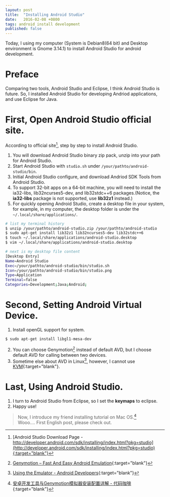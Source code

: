 ```yaml
---
layout: post
title:  "Installing Android Studio"
date:   2016-02-08 +0800
tags: android install development
published: false
---
```


Today, I using my computer (System is Debian8(64 bit) and  Desktop environment is Gnome 3.14.1) to install Android Studio for android development.    

Preface
=======
Comparing two tools, Android Studio and Eclipse, I think Android Studio is future. So, I installed Android Studio for developing Andriod applications, and use Eclipse for Java.

First, Open Android Studio official site.
=========================================
According to official site[^official-site], step by step to install Android Studio.    
1. You will download Android Studio binary zip pack, unzip into your path for Android Studio.    
2. Start Android Studio with `studio.sh` under `/your/pathto/android-studio/bin`.    
3. Initial Android Studio configure, and download Andriod SDK Tools from Android Studio.    
4. To support 32-bit apps on a 64-bit machine, you will need to install the ia32-libs, lib32ncurses5-dev, and lib32stdc++6 packages.(Notice, the **ia32-libs** package is not supported, use **lib32z1** instead.)    
5. For quickly opening Android Studio, create a desktop file in your system, for example, in my computer, the desktop folder is under the `~/.local/share/applications/`.    

```bash
# list my terminal history
$ unzip /your/pathto/android-studio.zip /your/pathto/android-studio
$ sudo apt-get install lib32z1 lib32ncurses5-dev lib32stdc++6
$ touch ~/.local/share/applications/android-studio.desktop
$ vim ~/.local/share/applications/android-studio.desktop

# next is my desktop file content
[Desktop Entry]
Name=Android Studio
Exec=/your/pathto/android-studio/bin/studio.sh
Icon=/your/pathto/android-studio/bin/studio.png
Type=Application
Terminal=false
Categories=Development;Java;Android;
```

Second, Setting Android Virtual Device.
=======================================
1. Install openGL support for system.    

```bash
$ sudo apt-get install libgl1-mesa-dev
```
2. You can choose Genymotion[^genymotion] instead of default AVD, but I choose default AVD for calling between two devices.    
3. Sometime else about AVD in Linux[^kvm], however, I cannot use [KVM](https://wiki.debian.org/KVM){:target="blank"}.   

Last, Using Android Studio.
===========================
1. I turn to Android Studio from Eclipse, so I set the **keymaps** to eclipse.    
2. Happy use!    

> Now, I introduce my friend installing tutorial on Mac OS.[^mac]    
> Wooo.... First English post, please check out.    


[^official-site]: [Android Studio Download Page - http://developer.android.com/sdk/installing/index.html?pkg=studio](http://developer.android.com/sdk/installing/index.html?pkg=studio){:target="blank"}    
[^genymotion]: [Genymotion – Fast And Easy Android Emulation](https://www.genymotion.com/){:target="blank"}    
[^kvm]: [Using the Emulator - Android Developers](http://developer.android.com/tools/devices/emulator.html#vm-linux){:target="blank"}    
[^mac]: [安卓开发工具与Genymotion模拟器安装配置详解 - 代码咖啡](http://wjnovember.lofter.com/post/1d65f281_812a20c){:target="blank"}
